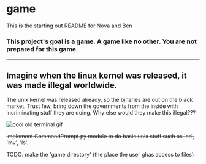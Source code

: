# game

This is the starting out README for Nova and Ben

### This project's goal is a game. A game like no other. You are not prepared for this game.

----------
## Imagine when the linux kernel was released, it was made illegal worldwide.
The unix kernel was released already, so the binaries are out on the black market.
Trust few, bring down the governments from the inside with incriminating stuff they are doing.
Why else would they make this illegal???





![cool old terminal gif](http://i.imgur.com/sOZ9jYG.gif)

~~implement CommandPrompt.py module to do basic unix stuff such as 'cd', 'mv', 'ls'.~~

TODO: make the 'game directory' (the place the user ghas access to files)
